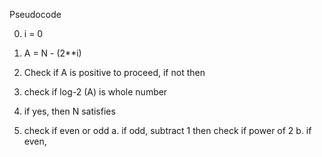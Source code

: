 Pseudocode

0. i = 0
1. A = N - (2\*\*i)
2. Check if A is positive to proceed, if not then
3. check if log-2 (A) is whole number

4. if yes, then N satisfies

5. check if even or odd
   a. if odd, subtract 1 then check if power of 2
   b. if even,
